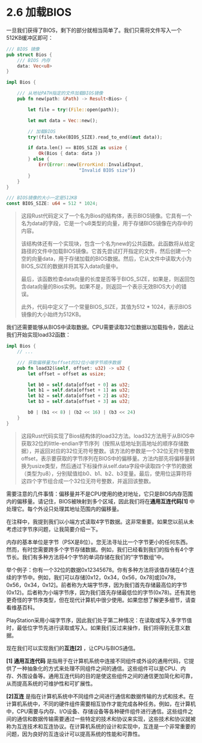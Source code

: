 # 2.6 加载BIOS

一旦我们获得了BIOS，剩下的部分就相当简单了。我们只需将文件写入一个512KB缓冲区即可：

```rust
/// BIOS 镜像
pub struct Bios {
    /// BIOS 内存
    data: Vec<u8>
}

impl Bios {

    /// 从地址PATH指定的文件加载BIOS镜像
    pub fn new(path: &Path) -> Result<Bios> {

        let file = try!(File::open(path));

        let mut data = Vec::new();

        // 加载BIOS
        try!(file.take(BIOS_SIZE).read_to_end(&mut data));

        if data.len() == BIOS_SIZE as usize {
            Ok(Bios { data: data })
        } else {
            Err(Error::new(ErrorKind::InvalidInput,
                           "Invalid BIOS size"))
        }
    }
}

/// BIOS镜像的大小一定是512KB
const BIOS_SIZE: u64 = 512 * 1024;
```

> 这段Rust代码定义了一个名为Bios的结构体，表示BIOS镜像。它具有一个名为data的字段，它是一个u8类型的向量，用于存储BIOS镜像在内存中的内容。
>
> 该结构体还有一个实现块，包含一个名为new的公共函数。此函数将从给定路径的文件中加载BIOS镜像。它首先尝试打开指定的文件，然后创建一个空的向量data，用于存储加载的BIOS数据。然后，它从文件中读取大小为BIOS\_SIZE的数据并将其写入data向量中。
>
> 最后，该函数检查data向量的长度是否等于BIOS\_SIZE，如果是，则返回包含data向量的Bios实例。如果不是，则返回一个表示无效BIOS大小的错误。
>
> 此外，代码中定义了一个常量BIOS\_SIZE，其值为512 \* 1024，表示BIOS镜像的大小始终为512KB。

我们还需要能够从BIOS中读取数据。CPU需要读取32位数据以加载指令，因此让我们开始实现load32函数：

```rust
impl Bios {
    // ...

    /// 获取偏移量为offset的32位小端字节顺序数据
    pub fn load32(&self, offset: u32) -> u32 {
        let offset = offset as usize;

        let b0 = self.data[offset + 0] as u32;
        let b1 = self.data[offset + 1] as u32;
        let b2 = self.data[offset + 2] as u32;
        let b3 = self.data[offset + 3] as u32;

        b0 | (b1 << 8) | (b2 << 16) | (b3 << 24)
    }
}
```

> 这段Rust代码实现了Bios结构体的load32方法。load32方法用于从BIOS中获取32位的little-endian字节序列（按照从低地址到高地址的顺序存储数据），并返回对应的32位无符号整数。该方法的参数是一个32位无符号整数offset，表示要获取的字节序列在BIOS中的偏移量。方法内部先将偏移量转换为usize类型，然后通过下标操作从self.data字段中读取四个字节的数据（类型为u8），分别赋值给b0、b1、b2、b3变量。最后，使用位运算符将这四个字节组合成一个32位无符号整数，并返回该整数。

需要注意的几件事情：偏移量并不是CPU使用的绝对地址，它只是BIOS内存范围内的偏移量。请记住，BIOS被映射到多个区域，因此我们将在**通用互连代码\[1]** 中处理它。每个外设只处理其地址范围内的偏移量。

在注释中，我提到我们以小端方式读取4字节数据。这非常重要。如果您以前从未考虑过字节序问题，让我简要介绍一下。

内存的基本单位是字节（PSX是8位）。您无法寻址比一个字节更小的任何东西。然而，有时您需要跨多个字节存储数据。例如，我们已经看到我们的指令有4个字节长。我们有多种方法将4个字节的单词存储在我们的“字节数组”中。

举个例子：你有一个32位的数据0x12345678。你有多种方法将该值存储在4个连续的字节中。例如，我们可以存储\[0x12，0x34，0x56，0x78]或\[0x78，0x56，0x34，0x12]。前者称为大端字节序，因为我们首先存储最高位的字节(0x12)。后者称为小端字节序，因为我们首先存储最低位的字节(0x78)。还有其他更奇怪的字节序类型，但在现代计算机中很少使用。如果您想了解更多细节，请查看维基百科。

PlayStation采用小端字节序，因此我们处于第二种情况：在读取或写入多字节值时，最低位字节先进行读取或写入。如果我们反过来操作，我们将得到无意义数据。

现在我们可以实现我们的**互连\[2]** ，让CPU与BIOS通信。

**\[1] 通用互连代码** 是指用于在计算机系统中连接不同组件或外设的通用代码，它提供了一种抽象化的方式来处理不同组件之间的通信。这些组件可以是CPU、内存、外围设备等。通用互连代码的目的是使这些组件之间的通信更加简化和可靠，从而提高系统的可维护性和可扩展性。

**\[2]互连** 是指在计算机系统中不同组件之间进行通信和数据传输的方式和技术。在计算机系统中，不同的硬件组件需要相互协作才能完成各种任务。例如，在计算机中，CPU需要与内存、I/O设备、存储设备等各种硬件组件进行通信。这些组件之间的通信和数据传输需要通过一些特定的技术和协议来实现，这些技术和协议就被称为互连技术和互连协议。在计算机系统的设计和实现中，互连是一个非常重要的问题，因为良好的互连设计可以提高系统的性能和可靠性。
